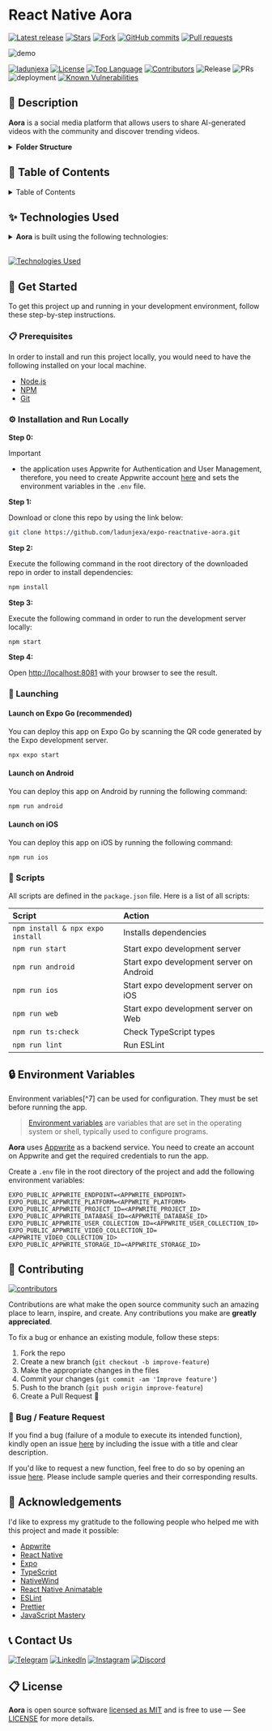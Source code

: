 # React Native Aora

<!-- GitHub badges -->

[![Latest release](https://img.shields.io/github/v/release/ladunjexa/expo-reactnative-aora?label=Latest%20release&style=social)](https://github.com/ladunjexa/expo-reactnative-aora/releases/tag/v0.1.0)
[![Stars](https://img.shields.io/github/stars/ladunjexa/expo-reactnative-aora?style=social)](https://github.com/ladunjexa/expo-reactnative-aora/stargazers)
[![Fork](https://img.shields.io/github/forks/ladunjexa/expo-reactnative-aora?style=social)](https://github.com/ladunjexa/expo-reactnative-aora/forks)
[![GitHub commits](https://img.shields.io/github/commit-activity/t/ladunjexa/expo-reactnative-aora?style=social&logo=github)](https://github.com/ladunjexa/expo-reactnative-aora/commits)
[![Pull requests](https://img.shields.io/github/issues-pr/ladunjexa/expo-reactnative-aora?style=social&logo=github)](https://github.com/ladunjexa/expo-reactnative-aora/pulls)

![demo](https://i.ibb.co/djCrDzT/324992616-0831a528-0eef-4ed3-91ea-b7f720805622.png)

[![ladunjexa](https://custom-icon-badges.demolab.com/badge/made%20by%20-ladunjexa-556bf2?logo=github&logoColor=white&labelColor=101827)](https://github.com/luadnjexa)
[![License](https://img.shields.io/github/license/ladunjexa/expo-reactnative-aora?color=dddddd&labelColor=000000)](https://github.com/ladunjexa/expo-reactnative-aora/blob/main/LICENSE)
[![Top Language](https://img.shields.io/github/languages/top/ladunjexa/expo-reactnative-aora?logo=github&logoColor=%23007ACC&label=TypeScript)](https://www.typescriptlang.org/)
[![Contributors](https://img.shields.io/github/contributors/ladunjexa/expo-reactnative-aora?style=flat&color=orange&label=Contributors)](https://github.com/ladunjexa/expo-reactnative-aora/graphs/contributors)
![Release](https://img.shields.io/github/release/ladunjexa/expo-reactnative-aora.svg)
![PRs](https://img.shields.io/badge/PRs-welcome-ff69b4.svg?style=shields)
![deployment](https://img.shields.io/github/deployments/ladunjexa/expo-reactnative-aora/Production?logo=vercel&label=Website)
[![Known Vulnerabilities](https://snyk.io/test/github/ladunjexa/expo-reactnative-aora/badge.svg)](https://snyk.io/test/github/ladunjexa/expo-reactnative-aora)

<!-- ## 🌐 Live Demo

Explore the live demonstration of the project:
[reactnative-aora](https://expo-reactnative-aora.vercel.app/) -->

## 📝 Description

**Aora** is a social media platform that allows users to share AI-generated videos with the
community and discover trending videos.

<details><summary><b>Folder Structure</b></summary>

```bash
reactnative-aora/
├── .vscode/
├   └── settings.json
├── app/
├   ├── _layout.tsx
├   ├── index.tsx
├   ├── (auth)/
├   ├   ├── _layout.tsx
├   ├   ├── sign-in.tsx
├   ├   └── sign-up.tsx
├   ├── (tabs)/
├   ├   ├── layout.tsx
├   ├   ├── bookmark.tsx
├   ├   ├── create.tsx
├   ├   ├── home.tsx
├   ├   └── profile.tsx
├   └── search/
├       └── [query].tsx
├── components/
├   ├── atoms/
├   ├   ├── custom-button.tsx
├   ├   ├── empty-state.tsx
├   ├   └── info-box.tsx
├   ├── cards/
├   ├   └── video-card.tsx
├   ├── layout/
├   ├   └── tab-icon.tsx
├   ├── shared/
├   ├   ├── form-field.tsx
├   ├   └── search-input.tsx
├   └── trending/
├       ├── trending-item.tsx
├       └── index.tsx
├── constants/
├   ├── icons.ts
├   ├── images.ts
├   └── index.ts
├── context/
├   └── global-provider.tsx
├── hooks/
├   └── use-appwrite.ts
├── lib/
├   ├── appwrite.ts
├   ├── animations.ts
├   └── actions/
├       ├── post.action.ts
├       ├── user.action.ts
├       ├── file.action.ts
├       └── shared.types.d.ts
├── assets/
├   ├── adaptive-icon.png
├   ├── favicon.png
├   ├── icon.png
├   ├── splash.png
├   ├── fonts/[[...]].png
├   ├── icons/[[...]].ttf
├   └── images/[[...]].png
├── types/
├   └── index.d.ts
├── .env
├── .eslintignore
├── .eslintrc.js
├── .gitignore
├── .prettierignore
├── .prettierrc
├── app.json
├── babel.config.js
├── nativewind-env.d.ts
├── package.json
├── README.md
├── tailwind.config.ts
└── tsconfig.ts
```

</details>

## 📖 Table of Contents

<details><summary>Table of Contents</summary>

<!-- - [Live Demo](#-live-demo) -->

- [Description](#-description)
- [Technologies Used](#-technologies-used)
- [Get Started](#-get-started)
  - [Prerequisites](#-prerequisites)
  - [Installation and Run Locally](#-installation-and-run-locally)
  - [Scripts](#-scripts)
  - [Launching](#-launching)
    - [Launch on Expo Go (recommended)](#-launch-on-expo-go-recommended)
    - [Launch on Android](#-launch-on-android)
    - [Launch on iOS](#-launch-on-ios)
- [Environment Variables](#-environment-variables)
- [Contributing](#-contributing)
  - [Bug / Feature Request](#-bug--feature-request)
- [Acknowledgements](#-acknowledgements)
- [Contact Us](#-contact-us)
- [License](#-license)

</details>

## ✨ Technologies Used

<details><summary><b>Aora</b> is built using the following technologies:</summary>

- [TypeScript](https://www.typescriptlang.org/): TypeScript is a typed superset of JavaScript that
  compiles to plain JavaScript.
- [Expo](https://expo.dev/): Expo is an open-source platform for making universal native apps for
  Android, iOS, and the web with JavaScript and React.
- [React Native](https://reactnative.dev/): React Native is an open-source mobile application
  framework created by Facebook.
- [Appwrite](https://appwrite.io/): Appwrite is an open-source backend server that helps you build
  modern applications much faster with real-time APIs for authentication, databases, files storage,
  and much more.
- [NativeWind](https://nativewind.dev/): NativeWind is a utility-first CSS framework for React
  Native based on Tailwind CSS.
- [React Native Animatable](https://npmjs.com/package/react-native-animatable/): React Native
  Animatable is a library for React Native that provides animations for React Native components.
- [Tailwind CSS](https://tailwindcss.com/): Tailwind CSS is a utility-first CSS framework for
  rapidly building custom user interfaces.
- [ESLint](https://eslint.org/): ESLint is a static code analysis tool for identifying problematic
  patterns found in JavaScript code.
- [Prettier](https://prettier.io/): Prettier is an opinionated code formatter.

</details><br/>

[![Technologies Used](https://skillicons.dev/icons?i=ts,react,tailwind,appwrite)](https://skillicons.dev)

## 🧰 Get Started

To get this project up and running in your development environment, follow these step-by-step
instructions.

### 📋 Prerequisites

In order to install and run this project locally, you would need to have the following installed on
your local machine.

- [Node.js](https://nodejs.org/en/)
- [NPM](https://www.npmjs.com/get-npm)
- [Git](https://git-scm.com/downloads)

### ⚙️ Installation and Run Locally

**Step 0:**

> [!IMPORTANT]
>
> - the application uses Appwrite for Authentication and User Management, therefore, you need to
>   create Appwrite account [here](https://appwrite.io/) and sets the environment variables in the
>   `.env` file.

**Step 1:**

Download or clone this repo by using the link below:

```bash
git clone https://github.com/ladunjexa/expo-reactnative-aora.git
```

**Step 2:**

Execute the following command in the root directory of the downloaded repo in order to install
dependencies:

```bash
npm install
```

**Step 3:**

Execute the following command in order to run the development server locally:

```bash
npm start
```

**Step 4:**

Open [http://localhost:8081](http://localhost:8081) with your browser to see the result.

### 🚀 Launching

#### Launch on Expo Go (recommended)

You can deploy this app on Expo Go by scanning the QR code generated by the Expo development server.

```bash
npx expo start
```

#### Launch on Android

You can deploy this app on Android by running the following command:

```bash
npm run android
```

#### Launch on iOS

You can deploy this app on iOS by running the following command:

```bash
npm run ios
```

### 📜 Scripts

All scripts are defined in the `package.json` file. Here is a list of all scripts:

| Script                           | Action                                   |
| :------------------------------- | :--------------------------------------- |
| `npm install & npx expo install` | Installs dependencies                    |
| `npm run start`                  | Start expo development server            |
| `npm run android`                | Start expo development server on Android |
| `npm run ios`                    | Start expo development server on iOS     |
| `npm run web`                    | Start expo development server on Web     |
| `npm run ts:check`               | Check TypeScript types                   |
| `npm run lint`                   | Run ESLint                               |

## 🔒 Environment Variables

Environment variables[^7] can be used for configuration. They must be set before running the app.

> [Environment variables](https://en.wikipedia.org/wiki/Environment_variable) are variables that are
> set in the operating system or shell, typically used to configure programs.

**Aora** uses [Appwrite](https://appwrite.io) as a backend service. You need to create an account on
Appwrite and get the required credentials to run the app.

Create a `.env` file in the root directory of the project and add the following environment
variables:

```env
EXPO_PUBLIC_APPWRITE_ENDPOINT=<APPWRITE_ENDPOINT>
EXPO_PUBLIC_APPWRITE_PLATFORM=<APPWRITE_PLATFORM>
EXPO_PUBLIC_APPWRITE_PROJECT_ID=<APPWRITE_PROJECT_ID>
EXPO_PUBLIC_APPWRITE_DATABASE_ID=<APPWRITE_DATABASE_ID>
EXPO_PUBLIC_APPWRITE_USER_COLLECTION_ID=<APPWRITE_USER_COLLECTION_ID>
EXPO_PUBLIC_APPWRITE_VIDEO_COLLECTION_ID=<APPWRITE_VIDEO_COLLECTION_ID>
EXPO_PUBLIC_APPWRITE_STORAGE_ID=<APPWRITE_STORAGE_ID>
```

## 🔧 Contributing

[![contributors](https://contrib.rocks/image?repo=ladunjexa/expo-reactnative-aora)](https://github.com/ladunjexa/expo-reactnative-aora/graphs/contributors)

Contributions are what make the open source community such an amazing place to learn, inspire, and
create. Any contributions you make are **greatly appreciated**.

To fix a bug or enhance an existing module, follow these steps:

1. Fork the repo
2. Create a new branch (`git checkout -b improve-feature`)
3. Make the appropriate changes in the files
4. Commit your changes (`git commit -am 'Improve feature'`)
5. Push to the branch (`git push origin improve-feature`)
6. Create a Pull Request 🎉

### 📩 Bug / Feature Request

If you find a bug (failure of a module to execute its intended function), kindly open an issue
[here](https://github.com/ladunjexa/expo-reactnative-aora/issues/new) by including the issue with a
title and clear description.

If you'd like to request a new function, feel free to do so by opening an issue
[here](https://github.com/ladunjexa/expo-reactnative-aora/issues/new). Please include sample queries
and their corresponding results.

## 💎 Acknowledgements

I'd like to express my gratitude to the following people who helped me with this project and made it
possible:

- [Appwrite](https://appwrite.io/)
- [React Native](https://reactnative.dev/)
- [Expo](https://expo.dev/)
- [TypeScript](https://www.typescriptlang.org/)
- [NativeWind](https://nativewind.dev/)
- [React Native Animatable](https://github.com/oblador/react-native-animatable)
- [ESLint](https://eslint.org/)
- [Prettier](https://prettier.io/)
- [JavaScript Mastery](https://www.jsmastery.pro/)

## 📞 Contact Us

[![Telegram](https://img.shields.io/badge/Telegram-@ladunjexa-2CA5E0?style=social&logo=telegram&logoColor=000000)](https://t.me/ladunjexa)
[![LinkedIn](https://img.shields.io/badge/LinkedIn-ladunjexa-blue?style=flat&logo=linkedin&logoColor=b0c0c0&labelColor=363D44)](https://www.linkedin.com/in/lironabutbul)
[![Instagram](https://img.shields.io/badge/Instagram-ladunjexa-grey?style=flat&logo=instagram&logoColor=b0c0c0&labelColor=8134af)](https://www.instagram.com/ladunjexa)
[![Discord](https://img.shields.io/badge/Discord-ladunjexa-7289da?style=flat&logo=discord&logoColor=b0c0c0&labelColor=2c2f33)](https://discord.com/users/827996364331810816)

<!-- [![Twitter](https://img.shields.io/twitter/follow/ladunjexa.svg?style=social)](https://twitter.com/intent/follow?screen_name=ladunjexa) -->

## 📋 License

**Aora** is open source software [licensed as MIT](https://opensource.org/license/mit/) and is free
to use — See [LICENSE](https://github.com/ladunjexa/expo-reactnative-aora/blob/main/LICENSE) for
more details.
